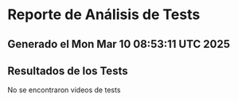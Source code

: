 # Reporte de Análisis de Tests
## Generado el Mon Mar 10 08:53:11 UTC 2025
## Resultados de los Tests
No se encontraron videos de tests
